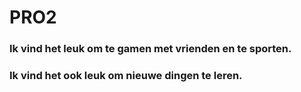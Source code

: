 # PRO2
### Ik vind het leuk om te gamen met vrienden en te sporten.
### Ik vind het ook leuk om nieuwe dingen te leren.

